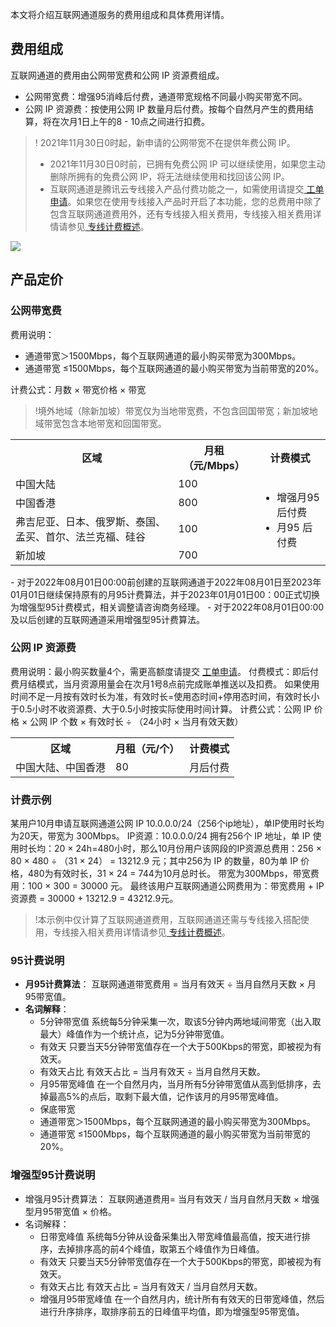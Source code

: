 本文将介绍互联网通道服务的费用组成和具体费用详情。

## 费用组成
互联网通道的费用由公网带宽费和公网 IP 资源费组成。
- 公网带宽费：增强95消峰后付费，通道带宽规格不同最小购买带宽不同。
- 公网 IP 资源费：按使用公网 IP 数量月后付费。按每个自然月产生的费用结算，将在次月1日上午的8 - 10点之间进行扣费。
>! 2021年11月30日0时起，新申请的公网带宽不在提供年费公网 IP。
>- 2021年11月30日0时前，已拥有免费公网 IP 可以继续使用，如果您主动删除所拥有的免费公网 IP，将无法继续使用和找回该公网 IP。
>- 互联网通道是腾讯云专线接入产品付费功能之一，如需使用请提交[ 工单申请](https://console.cloud.tencent.com/workorder/category)。如果您在使用专线接入产品时开启了本功能，您的总费用中除了包含互联网通道费用外，还有专线接入相关费用，专线接入相关费用详情请参见[ 专线计费概述](https://cloud.tencent.com/document/product/216/543)。
> 
![](https://qcloudimg.tencent-cloud.cn/raw/7f49f23dd9ad601655beccd77d37aea9.png)

## 产品定价

### 公网带宽费
费用说明：
 - 通道带宽＞1500Mbps，每个互联网通道的最小购买带宽为300Mbps。
 - 通道带宽 ≤1500Mbps，每个互联网通道的最小购买带宽为当前带宽的20%。

计费公式：月数 × 带宽价格 × 带宽
>!境外地域（除新加坡）带宽仅为当地带宽费，不包含回国带宽；新加坡地域带宽包含本地带宽和回国带宽。
<table>
<tr>
<th>区域</th>
<th>月租（元/Mbps）</th>
<th>计费模式</th>
</tr>
<tr>
<td>中国大陆</td>
<td>100</td>
<td rowspan="4"><ul><li>增强月95后付费</li><li>月95 后付费</li></ul></td>
</tr>
<tr>
<td>中国香港</td>
<td>800</td>
</tr>
<tr>
<td>弗吉尼亚、日本、俄罗斯、泰国、孟买、首尔、法兰克福、硅谷</td>
<td>100</td>
</tr>
<tr>
<td>新加坡</td>
<td>700</td>
</tr>
</table>
<dx-alert infotype="explain" title="">
- 对于2022年08月01日00:00前创建的互联网通道于2022年08月01日至2023年01月01日继续保持原有的月95计费算法，并于2023年01月01日00：00正式切换为增强型95计费模式，相关调整请咨询商务经理。
- 对于2022年08月01日00:00及以后创建的互联网通道采用增强型95计费算法。
</dx-alert>


### 公网 IP 资源费
费用说明：最小购买数量4个，需更高额度请提交 [工单申请](https://console.cloud.tencent.com/workorder/category)。
付费模式：即后付费月结模式，当月资源用量会在次月1号8点前完成账单推送以及扣费。
如果使用时间不足一月按有效时长为准，有效时长=使用态时间+停用态时间，有效时长小于0.5小时不收资源费、大于0.5小时按实际使用时间计算。
计费公式：公网 IP 价格 × 公网 IP 个数 × 有效时长 ÷ （24小时 × 当月有效天数）
<table>
<tr>
<th>区域</th>
<th>月租（元/个）</th>
<th>计费模式</th>
</tr>
<tr>
<td>中国大陆、中国香港</td>
<td>80</td>
<td>月后付费</td>
</tr>
</table>

### 计费示例
某用户10月申请互联网通道公网 IP 10.0.0.0/24（256个ip地址），单IP使用时长均为20天，带宽为 300Mbps。
IP资源：10.0.0.0/24 拥有256个 IP 地址，单 IP 使用时长均：20 × 24h=480小时，那么10月份用户该网段的IP资源总费用：256 × 80 × 480 ÷ （31 × 24） = 13212.9 元；其中256为 IP 的数量，80为单 IP 价格，480为有效时长，31 × 24 = 744为10月总时长。
带宽为300Mbps，带宽费用：100 × 300 = 30000 元。
最终该用户互联网通道公网费用为：带宽费用 + IP 资源费 = 30000 + 13212.9 = 43212.9元。
>!本示例中仅计算了互联网通道费用，互联网通道还需与专线接入搭配使用，专线接入相关费用详情请参见[ 专线计费概述](https://cloud.tencent.com/document/product/216/543)。


### 95计费说明
-  **月95计费算法**：
	互联网通道带宽费用 = 当月有效天 ÷ 当月自然月天数 × 月95带宽值。
- **名词解释**：
	- 5分钟带宽值
		系统每5分钟采集一次，取该5分钟内两地域间带宽（出入取最大）峰值作为一个统计点，记为5分钟带宽值。
	- 有效天
		只要当天5分钟带宽值存在一个大于500Kbps的带宽，即被视为有效天。
	- 有效天占比
		有效天占比 = 当月有效天 ÷ 当月自然月天数。
	- 月95带宽峰值
		在一个自然月内，当月所有5分钟带宽值从高到低排序，去掉最高5%的点后，取剩下最大值，记作该月的月95带宽峰值。
	- 保底带宽
     - 通道带宽＞1500Mbps，每个互联网通道的最小购买带宽为300Mbps。
     - 通道带宽 ≤1500Mbps，每个互联网通道的最小购买带宽为当前带宽的20%。



### 增强型95计费说明
- 增强月95计费算法：
互联网通道费用= 当月有效天 / 当月自然月天数 × 增强型月95带宽值 × 价格。
- 名词解释：
  - 日带宽峰值
系统每5分钟从设备采集出入带宽峰值最高值，按天进行排序，去掉排序高的前4个峰值，取第五个峰值作为日峰值。
  - 有效天
只要当天5分钟带宽值存在一个大于500Kbps的带宽，即被视为有效天。
  - 有效天占比
有效天占比 = 当月有效天 / 当月自然月天数。
  - 增强月95带宽峰值
在一个自然月内，统计所有有效天的日带宽峰值，然后进行升序排序，取排序前五的日峰值平均值，即为增强型95带宽值。
